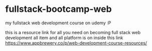 # fullstack-bootcamp-web
my fullstack web development course on udemy :P

this is a resource link for all you need on becoming full stack web development all item and all platform is on inside this link
https://www.appbrewery.co/p/web-development-course-resources/

